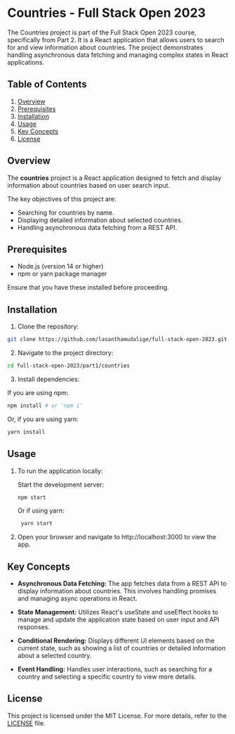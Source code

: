 # Countries - Full Stack Open 2023

The Countries project is part of the Full Stack Open 2023 course, specifically from Part 2. It is a React application that allows users to search for and view information about countries. The project demonstrates handling asynchronous data fetching and managing complex states in React applications.

## Table of Contents

   1. [Overview](#overview)
   2. [Prerequisites](#prerequisites)
   3. [Installation](#installation)
   4. [Usage](#usage)
   5. [Key Concepts](#key-concepts)
   6. [License](#license)

## Overview

The **countries** project is a React application designed to fetch and display information about countries based on user search input.

The key objectives of this project are:

  * Searching for countries by name.
  * Displaying detailed information about selected countries.
  * Handling asynchronous data fetching from a REST API.

## Prerequisites

   * Node.js (version 14 or higher)
   * npm or yarn package manager

Ensure that you have these installed before proceeding.

## Installation

   1. Clone the repository:
   ```bash
   git clone https://github.com/lasanthamudalige/full-stack-open-2023.git
   ```

   2. Navigate to the project directory:
   ```bash
   cd full-stack-open-2023/part1/countries
   ```

   3. Install dependencies:

   If you are using npm:
   ```bash
   npm install # or 'npm i'
   ```

   Or, if you are using yarn:
   ```bash
   yarn install
   ```

## Usage

1. To run the application locally:

    Start the development server:

    ```bash
   npm start
   ```

   Or if using yarn:
   ```bash
    yarn start
   ```

2. Open your browser and navigate to http://localhost:3000 to view the app.

## Key Concepts

  * **Asynchronous Data Fetching:** The app fetches data from a REST API to display information about countries. This involves handling promises and managing async operations in React.

  * **State Management:** Utilizes React's useState and useEffect hooks to manage and update the application state based on user input and API responses.

  * **Conditional Rendering:** Displays different UI elements based on the current state, such as showing a list of countries or detailed information about a selected country.

  * **Event Handling:** Handles user interactions, such as searching for a country and selecting a specific country to view more details.

## License

This project is licensed under the MIT License. For more details, refer to the [LICENSE](https://github.com/lasanthamudalige/full-stack-open-2023/blob/main/LICENSE) file.
